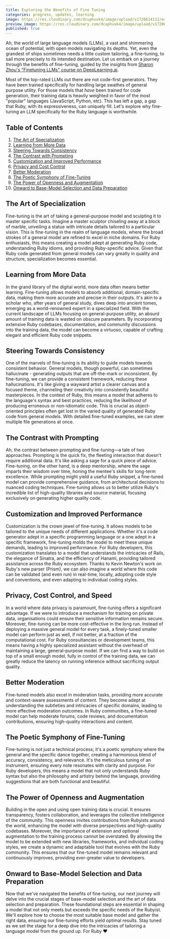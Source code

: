```yaml
---
title: Exploring the Benefits of Fine Tuning
categories: progress, updates, learning
image: https://res.cloudinary.com/dcuphvuk4/image/upload/v1720614112/exploring-fine-tunes_xte85s.webp
preview_image: https://res.cloudinary.com/dcuphvuk4/image/upload/v1720615195/exploring-fine-tunes-thumb_so0zyo.jpg
published: true
---
```


Ah, the world of large language models (LLMs), a vast and shimmering ocean of potential, with open models navigating its depths. Yet, even the grandest of ships sometimes needs a little custom tailoring, a fine-tuning, to sail more precisely to its intended destination. Let us embark on a journey through the benefits of fine-tuning, guided by the insights from [Sharon Zhou's "Finetuning LLMs" course on DeepLearning.ai](https://learn.deeplearning.ai/courses/finetuning-large-language-models/lesson/2/why-finetune).

Most of the top-rated LLMs out there are not code-first generators. They have been trained specifically for handling large swathes of general purpose utility. For those models that _have_ been trained for code generation, their training data is heavily weighted in favor of the most "popular" languages (JavaScript, Python, etc). This has left a gap, a gap that Ruby, with its expressiveness, can uniquely fill. Let's explore why fine-tuning an LLM specifically for the Ruby language is worthwhile.

## Table of Contents

1. [The Art of Specialization](#the-art-of-specialization)
2. [Learning from More Data](#learning-from-more-data)
3. [Steering Towards Consistency](#steering-towards-consistency)
4. [The Contrast with Prompting](#the-contrast-with-prompting)
5. [Customization and Improved Performance](#customization-and-improved-performance)
6. [Privacy and Cost Control](#privacy-and-cost-control)
7. [Better Moderation](#better-moderation)
8. [The Poetic Symphony of Fine-Tuning](#the-poetic-symphony-of-fine-tuning)
9. [The Power of Openness and Augmentation](#the-power-of-openness-and-augmentation)
10. [Onward to Base-Model Selection and Data Preparation](#onward-to-base-model-selection-and-data-preparation)



## The Art of Specialization

Fine-tuning is the art of taking a general-purpose model and sculpting it to master specific tasks. Imagine a master sculptor chiseling away at a block of marble, unveiling a statue with intricate details tailored to a particular vision. This is fine-tuning in the realm of language models, where the broad strokes of a general model are refined to excel in niche domains. For Ruby enthusiasts, this means creating a model adept at generating Ruby code, understanding Ruby idioms, and providing Ruby-specific advice. Given that Ruby code generated from general models can vary greatly in quality and structure, specialization becomes essential.

## Learning from More Data

In the grand library of the digital world, more data often means better learning. Fine-tuning allows models to absorb additional, domain-specific data, making them more accurate and precise in their outputs. It's akin to a scholar who, after years of general study, dives deep into ancient tomes, emerging as a world-renowned expert in a specialized field. With the current landscape of LLMs focusing on general-purpose utility, an absurd amount of training data is wasted on obscure parameters. By incorporating extensive Ruby codebases, documentation, and community discussions into the training data, the model can become a virtuoso, capable of crafting elegant and efficient Ruby code snippets.

## Steering Towards Consistency

One of the marvels of fine-tuning is its ability to guide models towards consistent behavior. General models, though powerful, can sometimes hallucinate - generating outputs that are off-the-mark or inconsistent. By fine-tuning, we can provide a consistent framework, reducing these hallucinations. It's like giving a wayward artist a clearer canvas and a focused theme, channeling their creativity into consistently beautiful masterpieces. In the context of Ruby, this means a model that adheres to the language's syntax and best practices, reducing the likelihood of producing erroneous or non-idiomatic code. This is crucial as object-oriented principles often get lost in the varied quality of generated Ruby code from general models. With detailed fine-tuned examples, we can steer multiple file generations at once.

## The Contrast with Prompting

Ah, the contrast between prompting and fine-tuning—a tale of two approaches. Prompting is the quick fix, the fleeting interaction that doesn't require additional data. It's like asking a sage for a quick piece of advice. Fine-tuning, on the other hand, is a deep mentorship, where the sage imparts their wisdom over time, honing the mentee's skills for long-term excellence. While prompting might yield a useful Ruby snippet, a fine-tuned model can provide comprehensive guidance, from architectural decisions to nuanced coding techniques. Fine-tuning allows us to better utilize Ruby's incredible list of high-quality libraries and source material, focusing exclusively on generating higher quality code.

## Customization and Improved Performance

Customization is the crown jewel of fine-tuning. It allows models to be tailored to the unique needs of different applications. Whether it's a code generator adept in a specific programming language or a one adept in a specific framework, fine-tuning molds the model to meet these unique demands, leading to improved performance. For Ruby developers, this customization translates to a model that understands the intricacies of Rails, the elegance of Sinatra, and the efficiency of Hanami, providing tailored assistance across the Ruby ecosystem. Thanks to Kevin Newton's work on Ruby's new parser (Prism), we can also imagine a world where this code can be validated (and even run) in real-time, locally, adopting code style and conventions, and even adapting to individual coding styles.

## Privacy, Cost Control, and Speed

In a world where data privacy is paramount, fine-tuning offers a significant advantage. If we were to introduce a mechanism for training on private data, organisations could ensure their sensitive information remains secure.  Moreover, fine-tuning can be more cost-effective in the long run. Instead of deploying a massive general model for every task, a finely-tuned smaller model can perform just as well, if not better, at a fraction of the computational cost. For Ruby consultancies or development teams, this means having a highly specialized assistant without the overhead of maintaining a large, general-purpose model. If we can find a way to build on top of a small enough model, fully in control of the training data, we can greatly reduce the latency on running inference without sacrificing output quality.

## Better Moderation

Fine-tuned models also excel in moderation tasks, providing more accurate and context-aware assessments of content. They become adept at understanding the subtleties and intricacies of specific domains, leading to more effective moderation outcomes. In Ruby communities, a fine-tuned model can help moderate forums, code reviews, and documentation contributions, ensuring high-quality interactions and content.

## The Poetic Symphony of Fine-Tuning

Fine-tuning is not just a technical process; it's a poetic symphony where the general and the specific dance together, creating a harmonious blend of accuracy, consistency, and relevance. It's the meticulous tuning of an instrument, ensuring every note resonates with clarity and purpose. For Ruby developers, this means a model that not only understands Ruby syntax but also the philosophy and artistry behind the language, providing suggestions that are both functional and beautiful.

## The Power of Openness and Augmentation

Building in the open and using open training data is crucial. It ensures transparency, fosters collaboration, and leverages the collective intelligence of the community. This openness invites contributions from Rubyists around the world, enhancing the model with diverse perspectives and high-quality codebases. Moreover, the importance of extension and optional augmentation to the training process cannot be overstated. By allowing the model to be extended with new libraries, frameworks, and individual coding styles, we create a dynamic and adaptable tool that evolves with the Ruby community. This ensures that our fine-tuned model remains relevant and continuously improves, providing ever-greater value to developers.

## Onward to Base-Model Selection and Data Preparation

Now that we've navigated the benefits of fine-tuning, our next journey will delve into the crucial stages of base-model selection and the art of data selection and preparation. These foundational steps are essential in shaping a model that not only meets but exceeds the specific needs of the Rubyist. We'll explore how to choose the most suitable base model and gather the right data, ensuring our fine-tuning efforts yield optimal results. Stay tuned as we set the stage for a deep dive into the intricacies of tailoring a language model from the ground up. For Ruby ❤️
